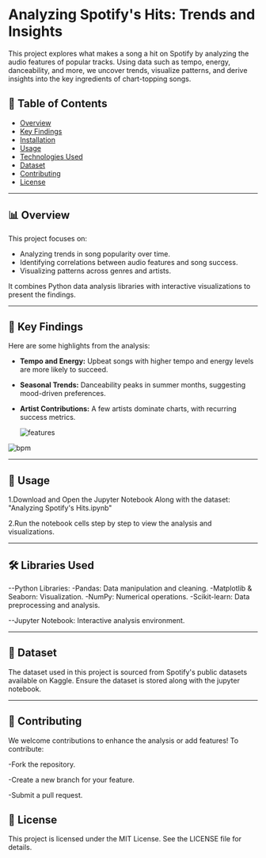 # Analyzing Spotify's Hits: Trends and Insights

This project explores what makes a song a hit on Spotify by analyzing the audio features of popular tracks. Using data such as tempo, energy, danceability, and more, we uncover trends, visualize patterns, and derive insights into the key ingredients of chart-topping songs.

## 📖 Table of Contents
- [Overview](#overview)
- [Key Findings](#key-findings)
- [Installation](#installation)
- [Usage](#usage)
- [Technologies Used](#technologies-used)
- [Dataset](#dataset)
- [Contributing](#contributing)
- [License](#license)

---

## 📊 Overview
This project focuses on:
- Analyzing trends in song popularity over time.
- Identifying correlations between audio features and song success.
- Visualizing patterns across genres and artists.

It combines Python data analysis libraries with interactive visualizations to present the findings.

---

## 🔑 Key Findings
Here are some highlights from the analysis:
- **Tempo and Energy:** Upbeat songs with higher tempo and energy levels are more likely to succeed.
- **Seasonal Trends:** Danceability peaks in summer months, suggesting mood-driven preferences.
- **Artist Contributions:** A few artists dominate charts, with recurring success metrics.

  ![features](https://github.com/user-attachments/assets/e1e618ed-c47d-4fcc-9540-19cbc75d098c)

![bpm](https://github.com/user-attachments/assets/ed68bec8-edf5-4287-8523-cffa95d4dcc4)



---

## 🎵 Usage

1.Download and Open the Jupyter Notebook Along with the dataset:  "Analyzing Spotify's Hits.ipynb"

2.Run the notebook cells step by step to view the analysis and visualizations.

---

## 🛠️ Libraries Used

--Python Libraries:
-Pandas: Data manipulation and cleaning.
-Matplotlib & Seaborn: Visualization.
-NumPy: Numerical operations.
-Scikit-learn: Data preprocessing and analysis.

--Jupyter Notebook: Interactive analysis environment.

---

## 📂 Dataset

The dataset used in this project is sourced from Spotify's public datasets available on Kaggle. Ensure the dataset is stored along with the jupyter notebook.

---

## 🤝 Contributing
We welcome contributions to enhance the analysis or add features! To contribute:

-Fork the repository.

-Create a new branch for your feature.

-Submit a pull request.

## 📜 License
This project is licensed under the MIT License. See the LICENSE file for details.
